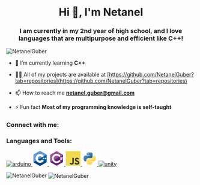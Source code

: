 <h1 align="center">Hi 👋, I'm Netanel</h1>
<h3 align="center">I am currently in my 2nd year of high school, and I love languages that are multipurpose and efficient like C++!</h3>

<p align="left"> <img src="https://komarev.com/ghpvc/?username=NetanelGuber&label=Profile%20views&color=0e75b6&style=flat" alt="NetanelGuber" /> </p>

- 🌱 I’m currently learning **C++**

- 👨‍💻 All of my projects are available at [https://github.com/NetanelGuber?tab=repositories](https://github.com/NetanelGuber?tab=repositories)

- 📫 How to reach me **netanel.guber@gmail.com**

- ⚡ Fun fact **Most of my programming knowledge is self-taught**

<h3 align="left">Connect with me:</h3>
<p align="left">
</p>

<h3 align="left">Languages and Tools:</h3>
<p align="left"> <a href="https://www.arduino.cc/" target="_blank" rel="noreferrer"> <img src="https://cdn.worldvectorlogo.com/logos/arduino-1.svg" alt="arduino" width="40" height="40"/> </a> <a href="https://www.w3schools.com/cpp/" target="_blank" rel="noreferrer"> <img src="https://raw.githubusercontent.com/devicons/devicon/master/icons/cplusplus/cplusplus-original.svg" alt="cplusplus" width="40" height="40"/> </a> <a href="https://www.w3schools.com/cs/" target="_blank" rel="noreferrer"> <img src="https://raw.githubusercontent.com/devicons/devicon/master/icons/csharp/csharp-original.svg" alt="csharp" width="40" height="40"/> </a> <a href="https://developer.mozilla.org/en-US/docs/Web/JavaScript" target="_blank" rel="noreferrer"> <img src="https://raw.githubusercontent.com/devicons/devicon/master/icons/javascript/javascript-original.svg" alt="javascript" width="40" height="40"/> </a> <a href="https://www.python.org" target="_blank" rel="noreferrer"> <img src="https://raw.githubusercontent.com/devicons/devicon/master/icons/python/python-original.svg" alt="python" width="40" height="40"/> </a> <a href="https://unity.com/" target="_blank" rel="noreferrer"> <img src="https://www.vectorlogo.zone/logos/unity3d/unity3d-icon.svg" alt="unity" width="40" height="40"/> </a> </p>

<p><img align="left" src="https://github-readme-stats.vercel.app/api/top-langs?username=NetanelGuber&show_icons=true&locale=en&layout=compact" alt="NetanelGuber" /></p>

<p>&nbsp;<img align="center" src="https://github-readme-stats.vercel.app/api?username=NetanelGuber&show_icons=true&locale=en" alt="NetanelGuber" /></p>
